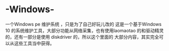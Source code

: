 # -Windows-
一个Windows pe 维护系统 ，只是为了自己好玩儿改的
这是一个基于Windows 10 的系统维护工具，大部分功能从网络采集，也有使用laomaotao 的和驱动精灵的，还有一部分是使用 diskdriver 的，所以这个里面的
大部分内容，其实完全可以从这些工具当中获得。
